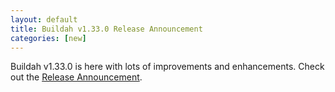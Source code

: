 ```yaml
---
layout: default
title: Buildah v1.33.0 Release Announcement
categories: [new]
---
```

Buildah v1.33.0 is here with lots of improvements and enhancements.  Check out the [Release Announcement](https://buildah.io/releases/2023/12/14/Buildah-version-v1.33.0.html).
